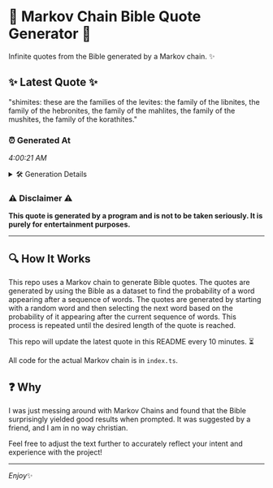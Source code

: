 # 📖 Markov Chain Bible Quote Generator 📖

Infinite quotes from the Bible generated by a Markov chain. ✨

## ✨ Latest Quote ✨
"shimites: these are the families of the levites: the family of the libnites, the family of the hebronites, the family of the mahlites, the family of the mushites, the family of the korathites."

### ⏰ Generated At
*4:00:21 AM*

<details>
    <summary>🛠️ Generation Details</summary>
    <p>
        <strong>🌱 Seed:</strong> shimites:<br>
        <strong>🔄 Iterations:</strong> 32<br>
        <strong>📜 Context History:</strong><br>[ shimites: ]: these<br>[ shimites:, these ]: are<br>[ shimites:, these, are ]: the<br>[ shimites:, these, are, the ]: families<br>[ shimites:, these, are, the, families ]: of<br>[ shimites:, these, are, the, families, of ]: the<br>[ these, are, the, families, of, the ]: levites:<br>[ are, the, families, of, the, levites: ]: the<br>[ the, families, of, the, levites:, the ]: family<br>[ families, of, the, levites:, the, family ]: of<br>[ of, the, levites:, the, family, of ]: the<br>[ the, levites:, the, family, of, the ]: libnites,<br>[ levites:, the, family, of, the, libnites, ]: the<br>[ the, family, of, the, libnites,, the ]: family<br>[ family, of, the, libnites,, the, family ]: of<br>[ of, the, libnites,, the, family, of ]: the<br>[ the, libnites,, the, family, of, the ]: hebronites,<br>[ libnites,, the, family, of, the, hebronites, ]: the<br>[ the, family, of, the, hebronites,, the ]: family<br>[ family, of, the, hebronites,, the, family ]: of<br>[ of, the, hebronites,, the, family, of ]: the<br>[ the, hebronites,, the, family, of, the ]: mahlites,<br>[ hebronites,, the, family, of, the, mahlites, ]: the<br>[ the, family, of, the, mahlites,, the ]: family<br>[ family, of, the, mahlites,, the, family ]: of<br>[ of, the, mahlites,, the, family, of ]: the<br>[ the, mahlites,, the, family, of, the ]: mushites,<br>[ mahlites,, the, family, of, the, mushites, ]: the<br>[ the, family, of, the, mushites,, the ]: family<br>[ family, of, the, mushites,, the, family ]: of<br>[ of, the, mushites,, the, family, of ]: the<br>[ the, mushites,, the, family, of, the ]: korathites.<br>
    </p>
</details>

### ⚠️ Disclaimer ⚠️
**This quote is generated by a program and is not to be taken seriously. It is purely for entertainment purposes.**

---

## 🔍 How It Works

This repo uses a Markov chain to generate Bible quotes. The quotes are generated by using the Bible as a dataset to find the probability of a word appearing after a sequence of words. The quotes are generated by starting with a random word and then selecting the next word based on the probability of it appearing after the current sequence of words. This process is repeated until the desired length of the quote is reached.

This repo will update the latest quote in this README every 10 minutes. ⏳

All code for the actual Markov chain is in `index.ts`.

## ❓ Why

I was just messing around with Markov Chains and found that the Bible surprisingly yielded good results when prompted. 
It was suggested by a friend, and I am in no way christian.

Feel free to adjust the text further to accurately reflect your intent and experience with the project!

---

*Enjoy*✨
